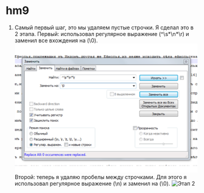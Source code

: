 # hm9
1. Самый первый шаг, это мы удаляем пустые строчки. Я сделал это в 2 этапа. 
Первый: использовал регулярное выражение (^\s*\n*\r) и заменил все вхождения на (\0).
![Этап 1](https://github.com/drozdovnikita/hm9/blob/master/1.png)
Второй: теперь я удаляю пробелы между строчками. Для этого я использовал регулярное выражение (\n) и заменил на (\0).
![Этап 2]()
